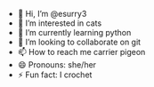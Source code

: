 - 👋 Hi, I’m @esurry3
- 👀 I’m interested in cats
- 🌱 I’m currently learning python
- 💞️ I’m looking to collaborate on git
- 📫 How to reach me carrier pigeon
- 😄 Pronouns: she/her
- ⚡ Fun fact: I crochet

<!---
esurry3/esurry3 is a ✨ special ✨ repository because its `README.md` (this file) appears on your GitHub profile.
You can click the Preview link to take a look at your changes.
--->

